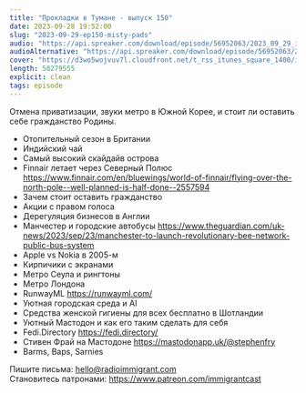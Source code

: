 ```yaml
---
title: "Прокладки в Тумане - выпуск 150"
date: 2023-09-28 19:52:00
slug: "2023-09-29-ep150-misty-pads"
audio: "https://api.spreaker.com/download/episode/56952063/2023_09_29_icast_ep150_misty_pads.mp3"
audioAlternative: "https://api.spreaker.com/download/episode/56952063/2023_09_29_icast_ep150_misty_pads.mp3"
cover: "https://d3wo5wojvuv7l.cloudfront.net/t_rss_itunes_square_1400/images.spreaker.com/original/e09b5d046bbd26777c342ad020f85964.jpg"
length: 50279555
explicit: clean
tags: episode
---
```


Отмена приватизации, звуки метро в Южной Корее, и стоит ли оставить себе гражданство Родины.  
  
* Отопительный сезон в Британии  
* Индийский чай  
* Самый высокий скайдайв острова  
* Finnair летает через Северный Полюс https://www.finnair.com/en/bluewings/world-of-finnair/flying-over-the-north-pole--well-planned-is-half-done--2557594  
* Зачем стоит оставить гражданство  
* Акции с правом голоса  
* Дерегуляция бизнесов в Англии  
* Манчестер и городские автобусы https://www.theguardian.com/uk-news/2023/sep/23/manchester-to-launch-revolutionary-bee-network-public-bus-system  
* Apple vs Nokia в 2005-м  
* Кирпичики с экранами  
* Метро Сеула и рингтоны  
* Метро Лондона  
* RunwayML https://runwayml.com/  
* Уютная городская среда и AI  
* Средства женской гигиены для всех бесплатно в Шотландии  
* Уютный Мастодон и как его таким сделать для себя  
* Fedi.Directory https://fedi.directory/  
* Стивен Фрай на Мастодоне https://mastodonapp.uk/@stephenfry  
* Barms, Baps, Sarnies  
  
Пишите письма: hello@radioimmigrant.com  
Становитесь патронами: https://www.patreon.com/immigrantcast
